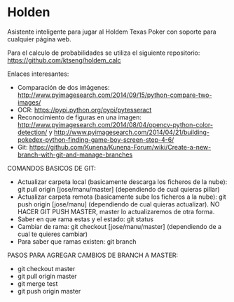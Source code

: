 # Holden
Asistente inteligente para jugar al Holdem Texas Poker con soporte para cualquier página web.

Para el calculo de probabilidades se utiliza el siguiente repositorio: https://github.com/ktseng/holdem_calc

Enlaces interesantes:
 - Comparación de dos imágenes: http://www.pyimagesearch.com/2014/09/15/python-compare-two-images/
 - OCR: https://pypi.python.org/pypi/pytesseract
 - Reconocimiento de figuras en una imagen: http://www.pyimagesearch.com/2014/08/04/opencv-python-color-detection/ y http://www.pyimagesearch.com/2014/04/21/building-pokedex-python-finding-game-boy-screen-step-4-6/
 - Git: https://github.com/Kunena/Kunena-Forum/wiki/Create-a-new-branch-with-git-and-manage-branches

COMANDOS BASICOS DE GIT:
- Actualizar carpeta local (basicamente descarga los ficheros de la nube): git pull origin [jose/manu/master] (dependiendo de cual quieras pillar)
- Actualizar carpeta remota (basicamente sube los ficheros a la nube): git push origin [jose/manu] (dependiendo de cual quieras actualizar). NO HACER GIT PUSH MASTER, master lo actualizaremos de otra forma.
- Saber en que rama estas y el estado: git status
- Cambiar de rama: git checkout [jose/manu/master] (dependiendo de a cual te quieres cambiar)
- Para saber que ramas existen: git branch

PASOS PARA AGREGAR CAMBIOS DE BRANCH A MASTER:
- git checkout master
- git pull origin master
- git merge test
- git push origin master
